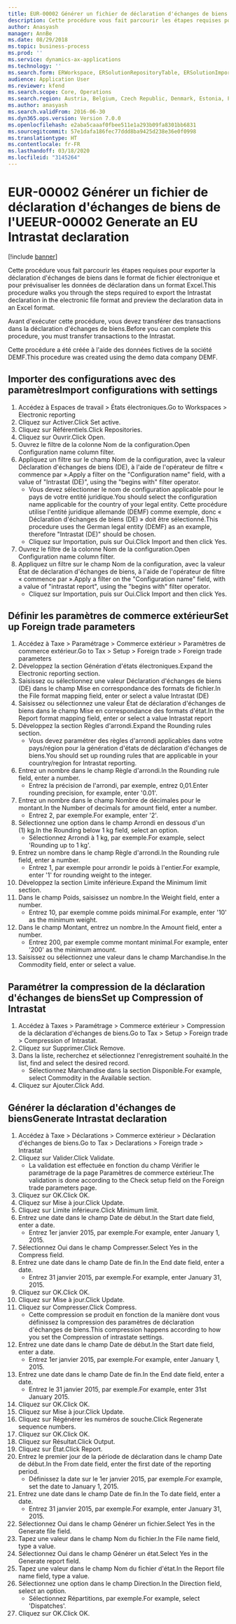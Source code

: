 ```yaml
---
title: EUR-00002 Générer un fichier de déclaration d'échanges de biens de l'UE
description: Cette procédure vous fait parcourir les étapes requises pour exporter la déclaration d'échanges de biens dans le format de fichier électronique et pour prévisualiser les données de déclaration dans un format Excel.
author: Anasyash
manager: AnnBe
ms.date: 08/29/2018
ms.topic: business-process
ms.prod: ''
ms.service: dynamics-ax-applications
ms.technology: ''
ms.search.form: ERWorkspace, ERSolutionRepositoryTable, ERSolutionImport, IntrastatParameters, IntrastatCommodityLookup, IntrastatCompressParameters, Intrastat, SysQueryForm
audience: Application User
ms.reviewer: kfend
ms.search.scope: Core, Operations
ms.search.region: Austria, Belgium, Czech Republic, Denmark, Estonia, Finland, France, Germany, Hungary, Ireland, Italy, Latvia, Lithuania, Netherlands, Poland, Spain, Sweden, United Kingdom
ms.author: anasyash
ms.search.validFrom: 2016-06-30
ms.dyn365.ops.version: Version 7.0.0
ms.openlocfilehash: e2aba5caaaf0fbee511e1a293b09fa8301bb6831
ms.sourcegitcommit: 57e1dafa186fec77ddd8ba9425d238e36e0f0998
ms.translationtype: HT
ms.contentlocale: fr-FR
ms.lasthandoff: 03/18/2020
ms.locfileid: "3145264"
---
```

# <a name="eur-00002-generate-an-eu-intrastat-declaration"></a><span data-ttu-id="e717c-103">EUR-00002 Générer un fichier de déclaration d'échanges de biens de l'UE</span><span class="sxs-lookup"><span data-stu-id="e717c-103">EUR-00002 Generate an EU Intrastat declaration</span></span>

[!include [banner](../../includes/banner.md)]

<span data-ttu-id="e717c-104">Cette procédure vous fait parcourir les étapes requises pour exporter la déclaration d'échanges de biens dans le format de fichier électronique et pour prévisualiser les données de déclaration dans un format Excel.</span><span class="sxs-lookup"><span data-stu-id="e717c-104">This procedure walks you through the steps required to export the Intrastat declaration in the electronic file format and preview the declaration data in an Excel format.</span></span> 

<span data-ttu-id="e717c-105">Avant d'exécuter cette procédure, vous devez transférer des transactions dans la déclaration d'échanges de biens.</span><span class="sxs-lookup"><span data-stu-id="e717c-105">Before you can complete this procedure, you must transfer transactions to the Intrastat.</span></span> 

<span data-ttu-id="e717c-106">Cette procédure a été créée à l'aide des données fictives de la société DEMF.</span><span class="sxs-lookup"><span data-stu-id="e717c-106">This procedure was created using the demo data company DEMF.</span></span>


## <a name="import-configurations-with-settings"></a><span data-ttu-id="e717c-107">Importer des configurations avec des paramètres</span><span class="sxs-lookup"><span data-stu-id="e717c-107">Import configurations with settings</span></span>
1. <span data-ttu-id="e717c-108">Accédez à Espaces de travail > États électroniques.</span><span class="sxs-lookup"><span data-stu-id="e717c-108">Go to Workspaces > Electronic reporting</span></span>
2. <span data-ttu-id="e717c-109">Cliquez sur Activer.</span><span class="sxs-lookup"><span data-stu-id="e717c-109">Click Set active.</span></span>
3. <span data-ttu-id="e717c-110">Cliquez sur Référentiels.</span><span class="sxs-lookup"><span data-stu-id="e717c-110">Click Repositories.</span></span>
4. <span data-ttu-id="e717c-111">Cliquez sur Ouvrir.</span><span class="sxs-lookup"><span data-stu-id="e717c-111">Click Open.</span></span>
5. <span data-ttu-id="e717c-112">Ouvrez le filtre de la colonne Nom de la configuration.</span><span class="sxs-lookup"><span data-stu-id="e717c-112">Open Configuration name column filter.</span></span>
6. <span data-ttu-id="e717c-113">Appliquez un filtre sur le champ Nom de la configuration, avec la valeur Déclaration d'échanges de biens (DE), à l'aide de l'opérateur de filtre « commence par ».</span><span class="sxs-lookup"><span data-stu-id="e717c-113">Apply a filter on the "Configuration name" field, with a value of "Intrastat (DE)", using the "begins with" filter operator.</span></span>
    * <span data-ttu-id="e717c-114">Vous devez sélectionner le nom de configuration applicable pour le pays de votre entité juridique.</span><span class="sxs-lookup"><span data-stu-id="e717c-114">You should select the configuration name applicable for the country of your legal entity.</span></span> <span data-ttu-id="e717c-115">Cette procédure utilise l'entité juridique allemande (DEMF) comme exemple, donc « Déclaration d'échanges de biens (DE) » doit être sélectionné.</span><span class="sxs-lookup"><span data-stu-id="e717c-115">This procedure uses the German legal entity (DEMF) as an example, therefore "Intrastat (DE)" should be chosen.</span></span>  
    * <span data-ttu-id="e717c-116">Cliquez sur Importation, puis sur Oui.</span><span class="sxs-lookup"><span data-stu-id="e717c-116">Click Import and then click Yes.</span></span>  
7. <span data-ttu-id="e717c-117">Ouvrez le filtre de la colonne Nom de la configuration.</span><span class="sxs-lookup"><span data-stu-id="e717c-117">Open Configuration name column filter.</span></span>
8. <span data-ttu-id="e717c-118">Appliquez un filtre sur le champ Nom de la configuration, avec la valeur État de déclaration d'échanges de biens, à l'aide de l'opérateur de filtre « commence par ».</span><span class="sxs-lookup"><span data-stu-id="e717c-118">Apply a filter on the "Configuration name" field, with a value of "intrastat report", using the "begins with" filter operator.</span></span>
    * <span data-ttu-id="e717c-119">Cliquez sur Importation, puis sur Oui.</span><span class="sxs-lookup"><span data-stu-id="e717c-119">Click Import and then click Yes.</span></span>  

## <a name="set-up-foreign-trade-parameters"></a><span data-ttu-id="e717c-120">Définir les paramètres de commerce extérieur</span><span class="sxs-lookup"><span data-stu-id="e717c-120">Set up Foreign trade parameters</span></span>
1. <span data-ttu-id="e717c-121">Accédez à Taxe > Paramétrage > Commerce extérieur > Paramètres de commerce extérieur.</span><span class="sxs-lookup"><span data-stu-id="e717c-121">Go to Tax > Setup > Foreign trade > Foreign trade parameters</span></span>
2. <span data-ttu-id="e717c-122">Développez la section Génération d'états électroniques.</span><span class="sxs-lookup"><span data-stu-id="e717c-122">Expand the Electronic reporting section.</span></span>
3. <span data-ttu-id="e717c-123">Saisissez ou sélectionnez une valeur Déclaration d'échanges de biens (DE) dans le champ Mise en correspondance des formats de fichier.</span><span class="sxs-lookup"><span data-stu-id="e717c-123">In the File format mapping field, enter or select a value Intrastat (DE)</span></span>
4. <span data-ttu-id="e717c-124">Saisissez ou sélectionnez une valeur État de déclaration d'échanges de biens dans le champ Mise en correspondance des formats d'état.</span><span class="sxs-lookup"><span data-stu-id="e717c-124">In the Report format mapping field, enter or select a value Intrastat report</span></span>
5. <span data-ttu-id="e717c-125">Développez la section Règles d'arrondi.</span><span class="sxs-lookup"><span data-stu-id="e717c-125">Expand the Rounding rules section.</span></span>
    * <span data-ttu-id="e717c-126">Vous devez paramétrer des règles d'arrondi applicables dans votre pays/région pour la génération d'états de déclaration d'échanges de biens.</span><span class="sxs-lookup"><span data-stu-id="e717c-126">You should set up rounding rules that are applicable in your country/region for Intrastat reporting.</span></span>  
6. <span data-ttu-id="e717c-127">Entrez un nombre dans le champ Règle d'arrondi.</span><span class="sxs-lookup"><span data-stu-id="e717c-127">In the Rounding rule field, enter a number.</span></span>
    * <span data-ttu-id="e717c-128">Entrez la précision de l'arrondi, par exemple, entrez 0,01.</span><span class="sxs-lookup"><span data-stu-id="e717c-128">Enter rounding precision, for example, enter '0.01'.</span></span>  
7. <span data-ttu-id="e717c-129">Entrez un nombre dans le champ Nombre de décimales pour le montant.</span><span class="sxs-lookup"><span data-stu-id="e717c-129">In the Number of decimals for amount field, enter a number.</span></span>
    * <span data-ttu-id="e717c-130">Entrez 2, par exemple.</span><span class="sxs-lookup"><span data-stu-id="e717c-130">For example, enter '2'.</span></span>  
8. <span data-ttu-id="e717c-131">Sélectionnez une option dans le champ Arrondi en dessous d'un (1) kg.</span><span class="sxs-lookup"><span data-stu-id="e717c-131">In the Rounding below 1 kg field, select an option.</span></span>
    * <span data-ttu-id="e717c-132">Sélectionnez Arrondi à 1 kg, par exemple.</span><span class="sxs-lookup"><span data-stu-id="e717c-132">For example, select 'Rounding up to 1 kg'.</span></span>  
9. <span data-ttu-id="e717c-133">Entrez un nombre dans le champ Règle d'arrondi.</span><span class="sxs-lookup"><span data-stu-id="e717c-133">In the Rounding rule field, enter a number.</span></span>
    * <span data-ttu-id="e717c-134">Entrez 1, par exemple pour arrondir le poids à l'entier.</span><span class="sxs-lookup"><span data-stu-id="e717c-134">For example, enter '1' for rounding weight to the integer.</span></span>  
10. <span data-ttu-id="e717c-135">Développez la section Limite inférieure.</span><span class="sxs-lookup"><span data-stu-id="e717c-135">Expand the Minimum limit section.</span></span>
11. <span data-ttu-id="e717c-136">Dans le champ Poids, saisissez un nombre.</span><span class="sxs-lookup"><span data-stu-id="e717c-136">In the Weight field, enter a number.</span></span>
    * <span data-ttu-id="e717c-137">Entrez 10, par exemple comme poids minimal.</span><span class="sxs-lookup"><span data-stu-id="e717c-137">For example, enter '10' as the minimum weight.</span></span>  
12. <span data-ttu-id="e717c-138">Dans le champ Montant, entrez un nombre.</span><span class="sxs-lookup"><span data-stu-id="e717c-138">In the Amount field, enter a number.</span></span>
    * <span data-ttu-id="e717c-139">Entrez 200, par exemple comme montant minimal.</span><span class="sxs-lookup"><span data-stu-id="e717c-139">For example, enter '200' as the minimum amount.</span></span>  
13. <span data-ttu-id="e717c-140">Saisissez ou sélectionnez une valeur dans le champ Marchandise.</span><span class="sxs-lookup"><span data-stu-id="e717c-140">In the Commodity field, enter or select a value.</span></span>

## <a name="set-up-compression-of-intrastat"></a><span data-ttu-id="e717c-141">Paramétrer la compression de la déclaration d'échanges de biens</span><span class="sxs-lookup"><span data-stu-id="e717c-141">Set up Compression of Intrastat</span></span>
1. <span data-ttu-id="e717c-142">Accédez à Taxes > Paramétrage > Commerce extérieur > Compression de la déclaration d'échanges de biens.</span><span class="sxs-lookup"><span data-stu-id="e717c-142">Go to Tax > Setup > Foreign trade > Compression of Intrastat.</span></span>
2. <span data-ttu-id="e717c-143">Cliquez sur Supprimer.</span><span class="sxs-lookup"><span data-stu-id="e717c-143">Click Remove.</span></span>
3. <span data-ttu-id="e717c-144">Dans la liste, recherchez et sélectionnez l'enregistrement souhaité.</span><span class="sxs-lookup"><span data-stu-id="e717c-144">In the list, find and select the desired record.</span></span>
    * <span data-ttu-id="e717c-145">Sélectionnez Marchandise dans la section Disponible.</span><span class="sxs-lookup"><span data-stu-id="e717c-145">For example, select Commodity in the Available section.</span></span>  
4. <span data-ttu-id="e717c-146">Cliquez sur Ajouter.</span><span class="sxs-lookup"><span data-stu-id="e717c-146">Click Add.</span></span>

## <a name="generate-intrastat-declaration"></a><span data-ttu-id="e717c-147">Générer la déclaration d'échanges de biens</span><span class="sxs-lookup"><span data-stu-id="e717c-147">Generate Intrastat declaration</span></span>
1. <span data-ttu-id="e717c-148">Accédez à Taxe > Déclarations > Commerce extérieur > Déclaration d'échanges de biens.</span><span class="sxs-lookup"><span data-stu-id="e717c-148">Go to Tax > Declarations > Foreign trade > Intrastat</span></span>
2. <span data-ttu-id="e717c-149">Cliquez sur Valider.</span><span class="sxs-lookup"><span data-stu-id="e717c-149">Click Validate.</span></span>
    * <span data-ttu-id="e717c-150">La validation est effectuée en fonction du champ Vérifier le paramétrage de la page Paramètres de commerce extérieur.</span><span class="sxs-lookup"><span data-stu-id="e717c-150">The validation is done according to the Check setup field on the Foreign trade parameters page.</span></span>  
3. <span data-ttu-id="e717c-151">Cliquez sur OK.</span><span class="sxs-lookup"><span data-stu-id="e717c-151">Click OK.</span></span>
4. <span data-ttu-id="e717c-152">Cliquez sur Mise à jour.</span><span class="sxs-lookup"><span data-stu-id="e717c-152">Click Update.</span></span>
5. <span data-ttu-id="e717c-153">Cliquez sur Limite inférieure.</span><span class="sxs-lookup"><span data-stu-id="e717c-153">Click Minimum limit.</span></span>
6. <span data-ttu-id="e717c-154">Entrez une date dans le champ Date de début.</span><span class="sxs-lookup"><span data-stu-id="e717c-154">In the Start date field, enter a date.</span></span>
    * <span data-ttu-id="e717c-155">Entrez 1er janvier 2015, par exemple.</span><span class="sxs-lookup"><span data-stu-id="e717c-155">For example, enter January 1, 2015.</span></span>  
7. <span data-ttu-id="e717c-156">Sélectionnez Oui dans le champ Compresser.</span><span class="sxs-lookup"><span data-stu-id="e717c-156">Select Yes in the Compress field.</span></span>
8. <span data-ttu-id="e717c-157">Entrez une date dans le champ Date de fin.</span><span class="sxs-lookup"><span data-stu-id="e717c-157">In the End date field, enter a date.</span></span>
    * <span data-ttu-id="e717c-158">Entrez 31 janvier 2015, par exemple.</span><span class="sxs-lookup"><span data-stu-id="e717c-158">For example, enter January 31, 2015.</span></span>  
9. <span data-ttu-id="e717c-159">Cliquez sur OK.</span><span class="sxs-lookup"><span data-stu-id="e717c-159">Click OK.</span></span>
10. <span data-ttu-id="e717c-160">Cliquez sur Mise à jour.</span><span class="sxs-lookup"><span data-stu-id="e717c-160">Click Update.</span></span>
11. <span data-ttu-id="e717c-161">Cliquez sur Compresser.</span><span class="sxs-lookup"><span data-stu-id="e717c-161">Click Compress.</span></span>
    * <span data-ttu-id="e717c-162">Cette compression se produit en fonction de la manière dont vous définissez la compression des paramètres de déclaration d'échanges de biens.</span><span class="sxs-lookup"><span data-stu-id="e717c-162">This compression happens according to how you set the Compression of intrastate settings.</span></span>  
12. <span data-ttu-id="e717c-163">Entrez une date dans le champ Date de début.</span><span class="sxs-lookup"><span data-stu-id="e717c-163">In the Start date field, enter a date.</span></span>
    * <span data-ttu-id="e717c-164">Entrez 1er janvier 2015, par exemple.</span><span class="sxs-lookup"><span data-stu-id="e717c-164">For example, enter January 1, 2015.</span></span>  
13. <span data-ttu-id="e717c-165">Entrez une date dans le champ Date de fin.</span><span class="sxs-lookup"><span data-stu-id="e717c-165">In the End date field, enter a date.</span></span>
    * <span data-ttu-id="e717c-166">Entrez le 31 janvier 2015, par exemple.</span><span class="sxs-lookup"><span data-stu-id="e717c-166">For example, enter 31st January 2015.</span></span>  
14. <span data-ttu-id="e717c-167">Cliquez sur OK.</span><span class="sxs-lookup"><span data-stu-id="e717c-167">Click OK.</span></span>
15. <span data-ttu-id="e717c-168">Cliquez sur Mise à jour.</span><span class="sxs-lookup"><span data-stu-id="e717c-168">Click Update.</span></span>
16. <span data-ttu-id="e717c-169">Cliquez sur Régénérer les numéros de souche.</span><span class="sxs-lookup"><span data-stu-id="e717c-169">Click Regenerate sequence numbers.</span></span>
17. <span data-ttu-id="e717c-170">Cliquez sur OK.</span><span class="sxs-lookup"><span data-stu-id="e717c-170">Click OK.</span></span>
18. <span data-ttu-id="e717c-171">Cliquez sur Résultat.</span><span class="sxs-lookup"><span data-stu-id="e717c-171">Click Output.</span></span>
19. <span data-ttu-id="e717c-172">Cliquez sur État.</span><span class="sxs-lookup"><span data-stu-id="e717c-172">Click Report.</span></span>
20. <span data-ttu-id="e717c-173">Entrez le premier jour de la période de déclaration dans le champ Date de début.</span><span class="sxs-lookup"><span data-stu-id="e717c-173">In the From date field, enter the first date of the reporting period.</span></span>
    * <span data-ttu-id="e717c-174">Définissez la date sur le 1er janvier 2015, par exemple.</span><span class="sxs-lookup"><span data-stu-id="e717c-174">For example, set the date to January 1, 2015.</span></span>  
21. <span data-ttu-id="e717c-175">Entrez une date dans le champ Date de fin.</span><span class="sxs-lookup"><span data-stu-id="e717c-175">In the To date field, enter a date.</span></span>
    * <span data-ttu-id="e717c-176">Entrez 31 janvier 2015, par exemple.</span><span class="sxs-lookup"><span data-stu-id="e717c-176">For example, enter January 31, 2015.</span></span>  
22. <span data-ttu-id="e717c-177">Sélectionnez Oui dans le champ Générer un fichier.</span><span class="sxs-lookup"><span data-stu-id="e717c-177">Select Yes in the Generate file field.</span></span>
23. <span data-ttu-id="e717c-178">Tapez une valeur dans le champ Nom du fichier.</span><span class="sxs-lookup"><span data-stu-id="e717c-178">In the File name field, type a value.</span></span>
24. <span data-ttu-id="e717c-179">Sélectionnez Oui dans le champ Générer un état.</span><span class="sxs-lookup"><span data-stu-id="e717c-179">Select Yes in the Generate report field.</span></span>
25. <span data-ttu-id="e717c-180">Tapez une valeur dans le champ Nom du fichier d'état.</span><span class="sxs-lookup"><span data-stu-id="e717c-180">In the Report file name field, type a value.</span></span>
26. <span data-ttu-id="e717c-181">Sélectionnez une option dans le champ Direction.</span><span class="sxs-lookup"><span data-stu-id="e717c-181">In the Direction field, select an option.</span></span>
    * <span data-ttu-id="e717c-182">Sélectionnez Répartitions, par exemple.</span><span class="sxs-lookup"><span data-stu-id="e717c-182">For example, select 'Dispatches'.</span></span>  
27. <span data-ttu-id="e717c-183">Cliquez sur OK.</span><span class="sxs-lookup"><span data-stu-id="e717c-183">Click OK.</span></span>

